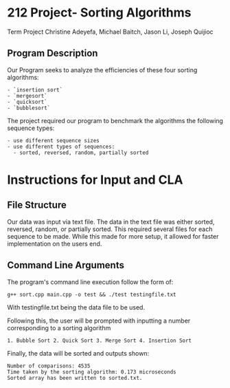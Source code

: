 # 212 Project- Sorting Algorithms
Term Project
Christine Adeyefa, Michael Baitch, Jason Li, Joseph Quijioc

## Program Description

Our Program seeks to analyze the efficiencies of these four sorting algorithms:

```
- `insertion sort`
- `mergesort`
- `quicksort`
- `bubblesort`
```

The project required our program to benchmark the algorithms the following sequence types:

```
- use different sequence sizes
- use different types of sequences:
  - sorted, reversed, random, partially sorted
```

# Instructions for Input and CLA

## File Structure

Our data was input via text file. The data in the text file was either sorted, reversed, random, or partially sorted. This required several files for each sequence to be made. 
While this made for more setup, it allowed for faster implementation on the users end.

## Command Line Arguments

The program's command line execution follow the form of:

```
g++ sort.cpp main.cpp -o test && ./test testingfile.txt

```
With testingfile.txt being the data file to be used.

Following this, the user will be prompted with inputting a number corresponding to a sorting algorithm

```
1. Bubble Sort 2. Quick Sort 3. Merge Sort 4. Insertion Sort

```

Finally, the data will be sorted and outputs shown:

```
Number of comparisons: 4535
Time taken by the sorting algorithm: 0.173 microseconds
Sorted array has been written to sorted.txt.

```


